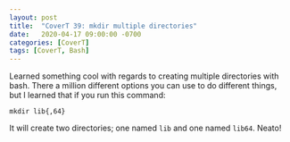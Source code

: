 ```yaml
---
layout: post
title:  "CoverT 39: mkdir multiple directories"
date:   2020-04-17 09:00:00 -0700
categories: [CoverT]
tags: [CoverT, Bash]
---
```


Learned something cool with regards to creating multiple directories with bash. There a million different options you can use to do different things, but I learned that if you run this command:

`mkdir lib{,64}`

It will create two directories; one named `lib` and one named `lib64`. Neato!